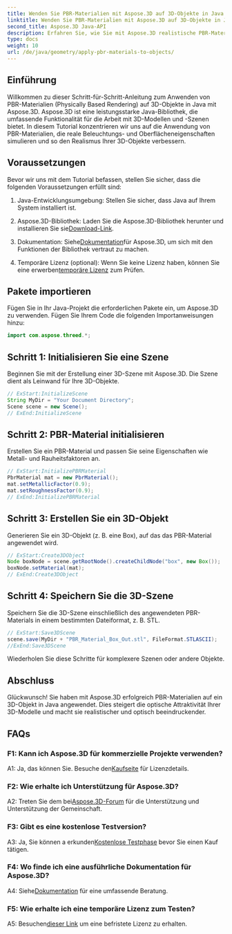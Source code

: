 ```yaml
---
title: Wenden Sie PBR-Materialien mit Aspose.3D auf 3D-Objekte in Java an
linktitle: Wenden Sie PBR-Materialien mit Aspose.3D auf 3D-Objekte in Java an
second_title: Aspose.3D Java-API
description: Erfahren Sie, wie Sie mit Aspose.3D realistische PBR-Materialien auf 3D-Objekte in Java anwenden. Verbessern Sie die visuelle Qualität mit Physically Based Rendering.
type: docs
weight: 10
url: /de/java/geometry/apply-pbr-materials-to-objects/
---
```

## Einführung

Willkommen zu dieser Schritt-für-Schritt-Anleitung zum Anwenden von PBR-Materialien (Physically Based Rendering) auf 3D-Objekte in Java mit Aspose.3D. Aspose.3D ist eine leistungsstarke Java-Bibliothek, die umfassende Funktionalität für die Arbeit mit 3D-Modellen und -Szenen bietet. In diesem Tutorial konzentrieren wir uns auf die Anwendung von PBR-Materialien, die reale Beleuchtungs- und Oberflächeneigenschaften simulieren und so den Realismus Ihrer 3D-Objekte verbessern.

## Voraussetzungen

Bevor wir uns mit dem Tutorial befassen, stellen Sie sicher, dass die folgenden Voraussetzungen erfüllt sind:

1. Java-Entwicklungsumgebung: Stellen Sie sicher, dass Java auf Ihrem System installiert ist.

2.  Aspose.3D-Bibliothek: Laden Sie die Aspose.3D-Bibliothek herunter und installieren Sie sie[Download-Link](https://releases.aspose.com/3d/java/).

3.  Dokumentation: Siehe[Dokumentation](https://reference.aspose.com/3d/java/)für Aspose.3D, um sich mit den Funktionen der Bibliothek vertraut zu machen.

4.  Temporäre Lizenz (optional): Wenn Sie keine Lizenz haben, können Sie eine erwerben[temporäre Lizenz](https://purchase.aspose.com/temporary-license/) zum Prüfen.

## Pakete importieren

Fügen Sie in Ihr Java-Projekt die erforderlichen Pakete ein, um Aspose.3D zu verwenden. Fügen Sie Ihrem Code die folgenden Importanweisungen hinzu:

```java
import com.aspose.threed.*;
```

## Schritt 1: Initialisieren Sie eine Szene

Beginnen Sie mit der Erstellung einer 3D-Szene mit Aspose.3D. Die Szene dient als Leinwand für Ihre 3D-Objekte.

```java
// ExStart:InitializeScene
String MyDir = "Your Document Directory";
Scene scene = new Scene();
// ExEnd:InitializeScene
```

## Schritt 2: PBR-Material initialisieren

Erstellen Sie ein PBR-Material und passen Sie seine Eigenschaften wie Metall- und Rauheitsfaktoren an.

```java
// ExStart:InitializePBRMaterial
PbrMaterial mat = new PbrMaterial();
mat.setMetallicFactor(0.9);
mat.setRoughnessFactor(0.9);
// ExEnd:InitializePBRMaterial
```

## Schritt 3: Erstellen Sie ein 3D-Objekt

Generieren Sie ein 3D-Objekt (z. B. eine Box), auf das das PBR-Material angewendet wird.

```java
// ExStart:Create3DObject
Node boxNode = scene.getRootNode().createChildNode("box", new Box());
boxNode.setMaterial(mat);
// ExEnd:Create3DObject
```

## Schritt 4: Speichern Sie die 3D-Szene

Speichern Sie die 3D-Szene einschließlich des angewendeten PBR-Materials in einem bestimmten Dateiformat, z. B. STL.

```java
// ExStart:Save3DScene
scene.save(MyDir + "PBR_Material_Box_Out.stl", FileFormat.STLASCII);
//ExEnd:Save3DScene
```

Wiederholen Sie diese Schritte für komplexere Szenen oder andere Objekte.

## Abschluss

Glückwunsch! Sie haben mit Aspose.3D erfolgreich PBR-Materialien auf ein 3D-Objekt in Java angewendet. Dies steigert die optische Attraktivität Ihrer 3D-Modelle und macht sie realistischer und optisch beeindruckender.

## FAQs

### F1: Kann ich Aspose.3D für kommerzielle Projekte verwenden?

 A1: Ja, das können Sie. Besuche den[Kaufseite](https://purchase.aspose.com/buy) für Lizenzdetails.

### F2: Wie erhalte ich Unterstützung für Aspose.3D?

 A2: Treten Sie dem bei[Aspose.3D-Forum](https://forum.aspose.com/c/3d/18) für die Unterstützung und Unterstützung der Gemeinschaft.

### F3: Gibt es eine kostenlose Testversion?

 A3: Ja, Sie können a erkunden[Kostenlose Testphase](https://releases.aspose.com/) bevor Sie einen Kauf tätigen.

### F4: Wo finde ich eine ausführliche Dokumentation für Aspose.3D?

 A4: Siehe[Dokumentation](https://reference.aspose.com/3d/java/) für eine umfassende Beratung.

### F5: Wie erhalte ich eine temporäre Lizenz zum Testen?

 A5: Besuchen[dieser Link](https://purchase.aspose.com/temporary-license/) um eine befristete Lizenz zu erhalten.